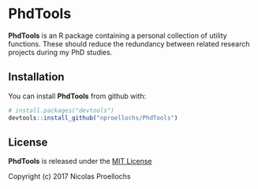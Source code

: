 
<!-- README.md is generated from README.Rmd. Please edit that file -->
PhdTools
========

**PhdTools** is an R package containing a personal collection of utility functions. These should reduce the redundancy between related research projects during my PhD studies.

Installation
------------

You can install **PhdTools** from github with:

``` r
# install.packages("devtools")
devtools::install_github("nproellochs/PhdTools")
```

License
-------

**PhdTools** is released under the [MIT License](https://opensource.org/licenses/MIT)

Copyright (c) 2017 Nicolas Proellochs
